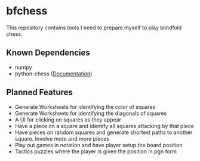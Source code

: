 # bfchess
This repository contains tools I need to prepare myself to play blindfold chess.

## Known Dependencies
- numpy
- python-chess ([Documentation](https://media.readthedocs.org/pdf/python-chess/v0.18.0/python-chess.pdf))

## Planned Features

- Generate Worksheets for identifying the color of squares
- Generate Worksheets for identifying the diagonals of squares
- A UI for clicking on squares as they appear
- Have a piece on a square and identify all squares attacking by that piece
- Have pieces on random squares and generate shortest paths to another square. Involve more and more pieces
- Play out games in notation and have player setup the board position
- Tactics puzzles where the player is given the position in pgn form